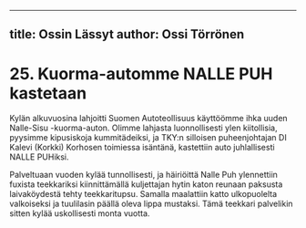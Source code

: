 
---
title: Ossin Lässyt
author: Ossi Törrönen
---

    
# 25. Kuorma-automme NALLE PUH kastetaan

Kylän alkuvuosina lahjoitti Suomen Autoteollisuus käyttöömme ihka uuden Nalle-Sisu -kuorma-auton. Olimme lahjasta 
luonnollisesti ylen kiitollisia, pyysimme kipusiskoja kummitädeiksi, ja TKY:n silloisen puheenjohtajan DI Kalevi (Korkki) 
Korhosen toimiessa isäntänä, kastettiin auto juhlallisesti NALLE PUHiksi.

Palveltuaan vuoden kylää tunnollisesti, ja häiriöittä Nalle Puh ylennettiin fuxista teekkariksi kiinnittämällä kuljettajan hytin 
katon reunaan paksusta laivaköydestä tehty teekkaritupsu. Samalla maalattiin katto ulkopuolelta valkoiseksi ja tuulilasin 
päällä oleva lippa mustaksi. Tämä teekkari palvelikin sitten kylää uskollisesti monta vuotta.
